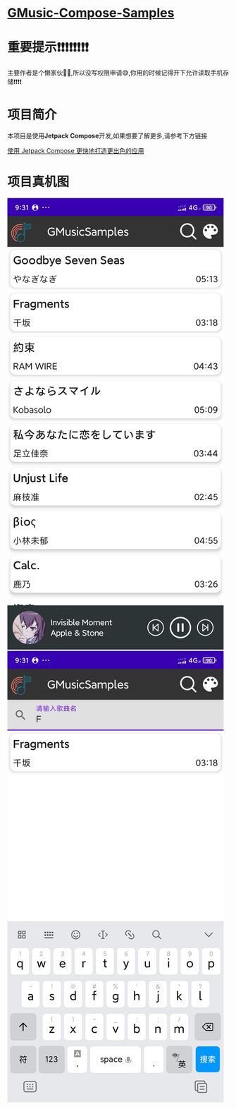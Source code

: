 # **[ GMusic-Compose-Samples](https://github.com/SakurajimaMaii/GMusic-Compose-Samples)**

# 重要提示❗❗❗❗❗❗❗❗
主要作者是个懒家伙👨‍💻,所以没写权限申请😅,你用的时候记得开下允许读取手机存储❗❗❗❗

# 项目简介

本项目是使用**Jetpack Compose**开发,如果想要了解更多,请参考下方链接

[使用 Jetpack Compose 更快地打造更出色的应用](https://developer.android.com/jetpack/compose?hl=zh-cn)

# 项目真机图

![截屏](https://github.com/SakurajimaMaii/GMusic-Compose-Samples/blob/master/IMG/screenshot_1.jpg)
![截屏](https://github.com/SakurajimaMaii/GMusic-Compose-Samples/blob/master/IMG/screenshot_2.jpg)
